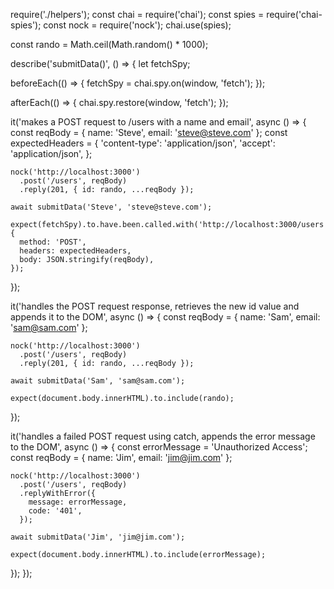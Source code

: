 require('./helpers');
const chai = require('chai');
const spies = require('chai-spies');
const nock = require('nock');
chai.use(spies);

const rando = Math.ceil(Math.random() * 1000);

describe('submitData()', () => {
  let fetchSpy;

  beforeEach(() => {
    fetchSpy = chai.spy.on(window, 'fetch');
  });

  afterEach(() => {
    chai.spy.restore(window, 'fetch');
  });

  it('makes a POST request to /users with a name and email', async () => {
    const reqBody = { name: 'Steve', email: 'steve@steve.com' };
    const expectedHeaders = {
      'content-type': 'application/json',
      'accept': 'application/json',
    };

    nock('http://localhost:3000')
      .post('/users', reqBody)
      .reply(201, { id: rando, ...reqBody });

    await submitData('Steve', 'steve@steve.com');

    expect(fetchSpy).to.have.been.called.with('http://localhost:3000/users', {
      method: 'POST',
      headers: expectedHeaders,
      body: JSON.stringify(reqBody),
    });
  });

  it('handles the POST request response, retrieves the new id value and appends it to the DOM', async () => {
    const reqBody = { name: 'Sam', email: 'sam@sam.com' };

    nock('http://localhost:3000')
      .post('/users', reqBody)
      .reply(201, { id: rando, ...reqBody });

    await submitData('Sam', 'sam@sam.com');

    expect(document.body.innerHTML).to.include(rando);
  });

  it('handles a failed POST request using catch, appends the error message to the DOM', async () => {
    const errorMessage = 'Unauthorized Access';
    const reqBody = { name: 'Jim', email: 'jim@jim.com' };

    nock('http://localhost:3000')
      .post('/users', reqBody)
      .replyWithError({
        message: errorMessage,
        code: '401',
      });

    await submitData('Jim', 'jim@jim.com');

    expect(document.body.innerHTML).to.include(errorMessage);
  });
});
